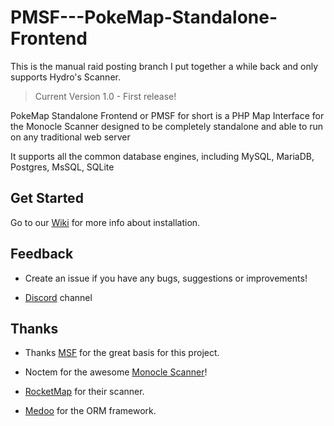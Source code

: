 # PMSF---PokeMap-Standalone-Frontend

This is the manual raid posting branch I put together a while back and only supports Hydro's Scanner.

> Current Version 1.0 - First release!

PokeMap Standalone Frontend or PMSF for short is a PHP Map Interface for the Monocle Scanner designed to be completely standalone and able to run on any traditional web server

It supports all the common database engines, including MySQL, MariaDB, Postgres, MsSQL, SQLite

## Get Started
Go to our [Wiki](https://github.com/Glennmen/PMSF/wiki) for more info about installation.

## Feedback
* Create an issue if you have any bugs, suggestions or improvements!

* [Discord](https://discord.gg/yGujp8D) channel

## Thanks

* Thanks [MSF](https://github.com/Nuro/MSF) for the great basis for this project.

* Noctem for the awesome [Monocle Scanner](https://github.com/Noctem/Monocle)!

* [RocketMap](https://github.com/RocketMap/RocketMap) for their scanner.

* [Medoo](http://medoo.in) for the ORM framework.

